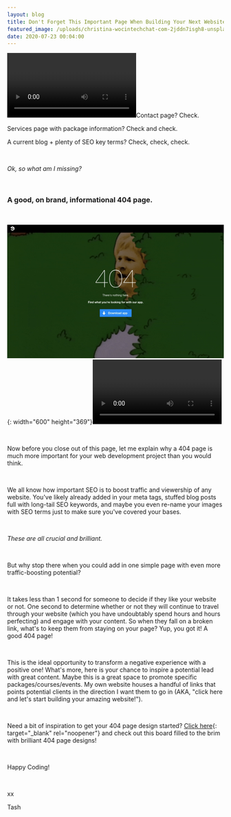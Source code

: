 ```yaml
---
layout: blog
title: Don't Forget This Important Page When Building Your Next Website
featured_image: /uploads/christina-wocintechchat-com-2jddn7isgh8-unsplash.jpg
date: 2020-07-23 00:04:00
---
```


![](/uploads/404gif.mov)Contact page? Check.&nbsp;

Services page with package information? Check and check.&nbsp;

A current blog + plenty of SEO key terms? Check, check, check.

&nbsp;

*Ok, so what am I missing?&nbsp;*

&nbsp;

### A good, on brand, informational 404 page.&nbsp;

&nbsp;

![](/uploads/ezgif-com-video-to-gif.gif){: width="600" height="369"}![](/uploads/404gif-1.mov)

&nbsp;

Now before you close out of this page, let me explain why a 404 page is much more important for your web development project than you would think.&nbsp;

&nbsp;

We all know how important SEO is to boost traffic and viewership of any website. You've likely already added in your meta tags, stuffed blog posts full with long-tail SEO keywords, and maybe you even re-name your images with SEO terms just to make sure you've covered your bases.&nbsp;

&nbsp;

*These are all crucial and brilliant.&nbsp;*

&nbsp;

But why stop there when you could add in one simple page with even more traffic-boosting potential?&nbsp;

&nbsp;

It takes less than 1 second for someone to decide if they like your website or not. One second to determine whether or not they will continue to travel through your website (which you have undoubtably spend hours and hours perfecting) and engage with your content. So when they fall on a broken link, what's to keep them from staying on your page? Yup, you got it\! A good 404 page\!

&nbsp;

This is the ideal opportunity to transform a negative experience with a positive one\! What's more, here is your chance to inspire a potential lead with great content. Maybe this is a great space to promote specific packages/courses/events. My own website houses a handful of links that points potential clients in the direction I want them to go in (AKA, "click here and let's start building your amazing website\!").

&nbsp;

Need a bit of inspiration to get your 404 page design started?&nbsp;[Click here](https://ar.pinterest.com/natasha_joann/amazing-404-page-designs/){: target="_blank" rel="noopener"} and check out this board filled to the brim with brilliant 404 page designs\!

&nbsp;

Happy Coding\!

&nbsp;

xx

Tash